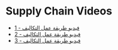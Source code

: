# Supply Chain Videos
  - [فيديو طريقة عمل التكاليف - 1](/videos/supply-chain-videos/cost-video-1.md)
  - [فيديو طريقة عمل التكاليف - 2](/videos/supply-chain-videos/cost-video-2.md)
  - [فيديو طريقة عمل التكاليف - 3](/videos/supply-chain-videos/cost-video-3.md)
